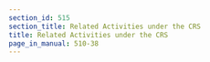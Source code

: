 ```yaml
---
section_id: 515
section_title: Related Activities under the CRS
title: Related Activities under the CRS
page_in_manual: 510-38
---
```

